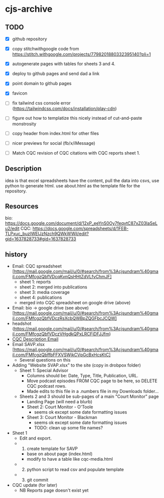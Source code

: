 # cjs-archive

##  TODO
- [x] github repository
- [x] copy stitchwithgoogle code from https://stitch.withgoogle.com/projects/7798201880332395140?pli=1
- [x] autogenerate pages with tables for sheets 3 and 4.
- [x] deploy to github pages and send dad a link
- [x] point domain to github pages
- [x] favicon
- [ ] fix tailwind css console error (https://tailwindcss.com/docs/installation/play-cdn)
- [ ] figure out how to templatize this nicely instead of cut-and-paste monstrosity
- [ ] copy header from index.html for other files
- [ ] nicer previews for social (fb/x/iMessage)
- [ ] Match CQC revision of CQC citations with CQC reports sheet 1.


## Description
idea is that excel spreadsheets have the content, pull the data into csvs, use python to generate html.
use about.html as the template file for the repository.

##  Resources
bio: https://docs.google.com/document/d/12xP_eeYnS0Oy7feqvtC87xZ03IaSeLu2/edit
CQC: https://docs.google.com/spreadsheets/d/1FEB-TLPxuc_buzlWEIJzNzch9QWkWWil/edit?gid=1637828733#gid=1637828733

## history
* Email: CQC spreadsheet [https://mail.google.com/mail/u/0/#search/from%3Acjsundram%40gmail.com/FMfcgzQbfVDcqKvnQsHHtZdVLfvChmJF]
    * sheet 1: reports
    * sheet 2: merged into publications
    * sheet 3: media coverage
    * sheet 4: publications
    * merged into CQC spreadsheet on google drive (above)
* Email: bio  -> google drive (see above) [https://mail.google.com/mail/u/0/#search/from%3Acjsundram%40gmail.com/FMfcgzQbfVDczRsXcbQWBpZQGFbcJCQW]
* headshot (https://mail.google.com/mail/u/0/#search/from%3Acjsundram%40gmail.com/FMfcgzQbfVDczVHgdkQPxLRCFjDFJJfm)
* [CQC Description Email](https://mail.google.com/mail/u/0/#search/from%3Acjsundram%40gmail.com/FMfcgzQbfVDdJnHVjJlnhZqGXmjCKQzk)
* Email SAVP.xlsx [https://mail.google.com/mail/u/0/#search/from%3Acjsundram%40gmail.com/FMfcgzQbffbFFXVSWjkCVpGcBxHcsKtC]
    * Several questions on this
* Adding "Website SVAP.xlsx" to the site (copy in drobpox folder)
    * Sheet 1: Special Advisor
        * Columns should be: Date, Type, Title, Publication, URL.
        * Move podcast episodes FROM CQC page to be here, so DELETE CQC podcast rows.
        * Made edits to this file in a .numbers file in my Downloads folder...
    * Sheets 2 and 3 should be sub-pages of a main "Court Monitor" page
        * Landing Page (will need a blurb)
        * Sheet 2: Court Monitor - O'Toole
            * seems ok except some date formatting issues
        * Sheet 3: Court Monitor - Blackman
            * seems ok except some date formatting issues
            * TODO: clean up some file names?
* Sheet 1
    * Edit and export.
    * 1. create template for SAVP
        * base on about page (index.html)
        * modify to have a table like cqc-media.html
    * 2. python script to read csv and populate template
    * 3. git commit
* CQC update (for later)
    * NB Reports page doesn't exist yet

